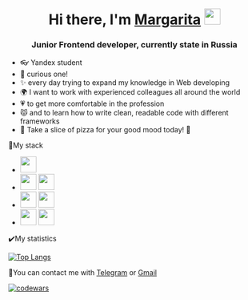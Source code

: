 <h1 align="center">Hi there, I'm <a href="https://www.linkedin.com/in/ormlaug/" target="_blank">Margarita</a> 
<img src="https://github.com/blackcater/blackcater/raw/main/images/Hi.gif" height="32"/></h1>
<h3 align="center">Junior Frontend developer, currently state in Russia</h3>

- :eyeglasses: Yandex student
- :monocle_face: curious one!
- :sparkles: every day trying to expand my knowledge in Web developing
- :earth_africa: I want to work with experienced colleagues all around the world
- :heartpulse: to get more comfortable in the profession
- :pouting_cat: and to learn how to write clean, readable code with different frameworks
- :see_no_evil: Take a slice of pizza for your good mood today! :pizza:

:gem:My stack
- <img src="https://img.shields.io/badge/javascript-%23323330.svg?style=for-the-badge&logo=javascript&logoColor=%23F7DF1E" height="32"/></h1>
- <img src="https://img.shields.io/badge/html5-%23E34F26.svg?style=for-the-badge&logo=html5&logoColor=white" height="32"/></h1> <img src="https://img.shields.io/badge/css3-%231572B6.svg?style=for-the-badge&logo=css3&logoColor=white" height="32"/></h1>
- <img src="https://img.shields.io/badge/git-%23F05033.svg?style=for-the-badge&logo=git&logoColor=white" height="32"/></h1> <img src="https://img.shields.io/badge/Visual%20Studio%20Code-0078d7.svg?style=for-the-badge&logo=visual-studio-code&logoColor=white" height="32"/></h1>
- <img src="https://img.shields.io/badge/webpack-%238DD6F9.svg?style=for-the-badge&logo=webpack&logoColor=black" height="32"/></h1> <img src="https://img.shields.io/badge/NPM-%23000000.svg?style=for-the-badge&logo=npm&logoColor=white" height="32"/></h1>

:heavy_check_mark:My statistics

[![Top Langs](https://github-readme-stats.vercel.app/api/top-langs/?username=anuraghazra&layout=compact)](https://github.com/anuraghazra/github-readme-stats)

:calling:You can contact me with
<a href="https://t.me/ormlaug" target="_blank">Telegram</a> or <a href="mailto:mrgrkk@gmail.com" target="_blank">Gmail</a>

[![codewars](https://www.codewars.com/users/ormlaug/badges/micro)](https://www.codewars.com/users/ormlaug) 
